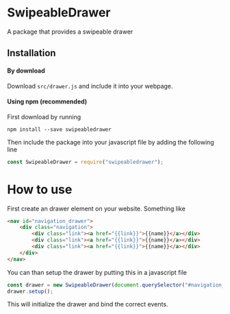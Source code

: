 # SwipeableDrawer

A package that provides a swipeable drawer

## Installation

#### By download
Download `src/drawer.js` and include it into your webpage.

#### Using npm (recommended)
First download by running
```
npm install --save swipeabledrawer
```

Then include the package into your javascript file by adding the following line
```js
const SwipeableDrawer = require("swipeabledrawer");
```

# How to use
First create an drawer element on your website. Something like
```html
<nav id="navigation_drawer">
	<div class="navigation">
		<div class="link"><a href="{{link}}">{{name}}</a></div>
		<div class="link"><a href="{{link}}">{{name}}</a></div>
		<div class="link"><a href="{{link}}">{{name}}</a></div>
	</div>
</nav>
```
You can than setup the drawer by putting this in a javascript file
```js
const drawer = new SwipeableDrawer(document.querySelector("#navigation_drawer"));
drawer.setup();
```
This will initialize the drawer and bind the correct events.
